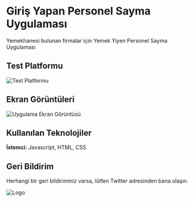 
# Giriş Yapan Personel Sayma Uygulaması

Yemekhanesi bulunan firmalar için Yemek Yiyen Personel Sayma Uygulaması

## Test Platformu

![Test Platformu](https://sleexc.github.io/PersonelSaymaUygulamasi/)

## Ekran Görüntüleri

![Uygulama Ekran Görüntüsü](https://i.hizliresim.com/qe4wvgx.jpg)


## Kullanılan Teknolojiler

**İstemci:** Javascript, HTML, CSS

  
## Geri Bildirim

Herhangi bir geri bildiriminiz varsa, lütfen Twitter adresinden bana ulaşın.

  
![Logo](https://i.hizliresim.com/90vb3nd.png)

    
